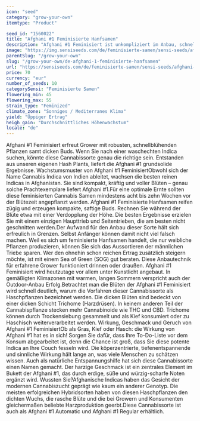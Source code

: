 ```yaml
---
icon: "seed"
category: "grow-your-own"
itemtype: "Product"

seed_id: "1560022"
title: "Afghani #1 Feminisierte Hanfsamen"
description: "Afghani #1 Feminisiert ist unkompliziert im Anbau, schnellblühend und perfekt geeignet für die Produktion von Haschisch: Indica-Hanfsamen für jedermann!"
image: "https://img.sensiseeds.com/de/feminisierte-samen/sensi-seeds/afghani-1-weiblich-image.png"
parentSlug: "/grow-your-own"
slug: "/grow-your-own/de-afghani-1-feminisierte-hanfsamen"
url: "https://sensiseeds.com/de/feminisierte-samen/sensi-seeds/afghani-1-weiblich?a_aid=cannastore"
price: 70
currency: "eur"
number_of_seeds: 10
categorySensi: "Feminisierte Samen"
flowering_min: 45
flowering_max: 55
strain_type: "Feminized"
climate_zone: "Sonniges / Mediterranes Klima"
yield: "Üppiger Ertrag"
heigh_gain: "Durchschnittliches Höhenwachstum"
locale: "de"
---
```

Afghani #1 Feminisiert erfreut Grower mit robusten, schnellblühenden Pflanzen samt dicken Buds. Wenn Sie nach einer waschechten Indica suchen, könnte diese Cannabissorte genau die richtige sein. Entstanden aus unseren eigenen Hash Plants, liefert die Afghani #1 grundsolide Ergebnisse. Wachstumsmuster von Afghani #1 FeminisiertObwohl sich der Name Cannabis Indica von Indien ableitet, wachsen die besten reinen Indicas in Afghanistan. Sie sind kompakt, kräftig und voller Blüten – genau solche Prachtexemplare liefert Afghani #1.Für eine optimale Ernte sollten diese feminisierten Cannabis Samen mindestens acht bis zehn Wochen vor der Blütezeit angepflanzt werden. Afghani #1 Feminisierte Hanfsamen reifen zügig und erzeugen kompakte, saftige Buds. Rechnen Sie während der Blüte etwa mit einer Verdopplung der Höhe. Die besten Ergebnisse erzielen Sie mit einem einzigen Haupttrieb und Seitentrieben, die am besten nicht geschnitten werden.Der Aufwand für den Anbau dieser Sorte hält sich erfreulich in Grenzen. Selbst Anfänger können damit nicht viel falsch machen. Weil es sich um feminisierte Hanfsamen handelt, die nur weibliche Pflanzen produzieren, können Sie sich das Aussortieren der männlichen Triebe sparen. Wer den ohnehin schon reichen Ertrag zusätzlich steigern möchte, ist mit einem Sea of Green (SOG) gut beraten. Diese Anbautechnik für erfahrene Grower funktioniert drinnen oder draußen. Afghani #1 Feminisiert wird heutzutage vor allem unter Kunstlicht angebaut. In gemäßigten Klimazonen mit warmen, langen Sommern verspricht auch der Outdoor-Anbau Erfolg.Betrachtet man die Blüten der Afghani #1 Feminisiert wird schnell deutlich, warum die Vorfahren dieser Cannabissorte als Haschpflanzen bezeichnet werden. Die dicken Blüten sind bedeckt von einer dicken Schicht Trichome (Harzdrüsen). In keinem anderen Teil der Cannabispflanze stecken mehr Cannabinoide wie THC und CBD. Trichome können durch Trockensiebung gesammelt und als Kief konsumiert oder zu Haschisch weiterverarbeitet werden. Wirkung, Geschmack und Geruch von Afghani #1 FeminisiertOb als Gras, Kief oder Hasch: die Wirkung von Afghani #1 hat es in sich! Sorgen Sie dafür, dass Ihre To-Do-Liste vor dem Konsum abgearbeitet ist, denn die Chance ist groß, dass Sie diese potente Indica an Ihre Couch fesseln wird. Die köperzentrierte, tiefenentspannende und sinnliche Wirkung hält lange an, was viele Menschen zu schätzen wissen. Auch als natürliche Entspannungshilfe hat sich diese Cannabissorte einen Namen gemacht. Der harzige Geschmack ist ein zentrales Element im Bukett der Afghani #1, das durch erdige, süße und würzig-scharfe Noten ergänzt wird. Wussten Sie?Afghanische Indicas haben das Gesicht der modernen Cannabiszucht geprägt wie kaum ein anderer Genotyp. Die meisten erfolgreichen Hybridsorten haben von diesen Haschpflanzen den dichten Wuchs, die rasche Blüte und die bei Growern und Konsumenten gleichermaßen beliebte Harzproduktion geerbt.Diese Cannabissorte ist auch als Afghani #1 Automatic und Afghani #1 Regular erhältlich.
